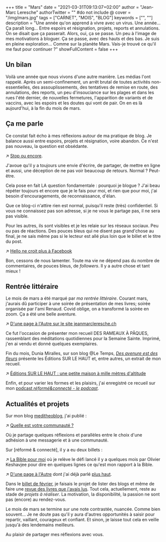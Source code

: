 +++
title = "Mars"
date = "2021-03-31T09:13:07+02:00"
author = "Jean-Marc Leresche"
authorTwitter = "" #do not include @
cover = "/img/mars.jpg"
tags = ["CARNET", "MOIS", "BLOG"]
keywords = ["", ""]
description = "Une année qu'on apprend à vivre avec un virus. Une année… Ça paraît long… Entre espoirs et résignation, projets, reports et annulations. On se disait que ça passerait. Alors, oui, ça se passe. Un peu à l'image de mes motivations à bloguer. Ça se passe, avec des hauts et des bas. Je suis en pleine exploration… Comme sur la planète Mars. Vais-je trouvé ce qu'il me faut pour continuer ?"
showFullContent = false
+++

## Un bilan
Voilà une année que nous vivons d'une autre manière. Les médias l'ont rappelé. Après un semi-confinement, un arrêt brutal de toutes activités non-essentielles, des assouplissements, des tentatives de remise en route, des annulations, des reports, un peu d'insouciance sur les plages et dans les rues l'été dernier, de nouvelles fermetures, l'apparition de variants et de vaccins, avec les espoirs et les doutes qui vont de pair. On en es là aujourd'hui, à la fin du mois de mars.

## Ça me parle

Ce constat fait écho à mes réflexions autour de ma pratique de blog. Je balance aussi entre espoirs, projets et résignation, voire abandon. Ce n'est pas nouveau, la question est obsédante.

↗️ [Stop ou encore](/posts/decembre/#stop-ou-encore).

J'avoue qu'il y a toujours une envie d'écrire, de partager, de mettre en ligne et aussi, une déception de ne pas voir beaucoup de retours. Normal ? Peut-être.

Cela pose en fait LA question fondamentale : pourquoi je blogue ? J'ai beau répéter toujours et encore que je le fais pour moi, et rien que pour moi, j'ai besoin d'encouragements, de reconnaissance, d'élan. 

Que ce blog-ci n'attire rien est normal, puisqu'il reste (très) confidentiel. Si vous ne connaissez pas son adresse, si je ne vous le partage pas, il ne sera pas visible.

Pour les autres, ils sont visibles et je les relaie sur les réseaux sociaux. Peu ou pas de réactions. Des pouces bleus qui ne disent pas grand'chose au final, je ne sais même pas si le lecteur est allé plus loin que le billet et le titre du post.

↗️ [Hello ne croit plus à Facebook](/posts/facebook)

Bon, cessons de nous lamenter. Toute ma vie ne dépend pas du nombre de commentaires, de pouces bleus, de *followers*. Il y a autre chose et tant mieux ! 

## Rentrée littéraire

Le mois de mars a été marqué par *ma rentrée littéraire*. Courant mars, j'aurais dû participer à une soirée de présentation de mes livres; soirée organisée par l'ami Renaud. Covid oblige, on a transformé la soirée en zoom. Ça a été une belle aventure.

↗️ [D'une page à l'Autre sur le site jeanmarcleresche.ch](https://jeanmarcleresche.ch/dune-page-a-lautre/)

Ce fut l'occasion de présenter mon recueil DES RAMEAUX À PÂQUES, rassemblant des méditations quotidiennes pour la Semaine Sainte.
Imprimé, j'en ai vendu et donné quelques exemplaires.

Fin du mois, Dunia Miralles, sur son blog @Le Temps, [*Des avenure est des fleurs*](https://blogs.letemps.ch/dunia-miralles/) présente les Éditions SUR LE HAUT et, entre autres, un extrait de mon recueil.

↗️ [Éditions SUR LE HAUT : une petite maison à mille mètres d'altitude](https://blogs.letemps.ch/dunia-miralles/2021/04/01/editions-sur-le-haut-une-petite-maison-a-mille-metres/)

Enfin, et pour varier les formes et les plaisirs, j'ai enregistré ce recueil sur mon [podcast *réformé&connecté - le podcast*](https://anchor.fm/jean-marc-leresche).

## Actualités et  projets

Sur mon blog [meditheoblog](https://meditheoblog.wordpress.com), j'ai publié :

↗️ [Quelle est votre communauté ?](https://meditheoblog.wordpress.com/2021/03/21/quelle-est-votre-communaute/)

Où je partage quelques réflexions et parallèles entre le choix d'une adhésion à une messagerie et à une communauté.

Sur [réformé & connecté], il y a eu deux billets :

↗️ [La Bible pour moi](https://jeanmarcleresche.ch/la-bible-pour-moi/) où je relève le défi lancé il y a quelques mois par Olivier Keshavjee pour dire en quelques lignes ce qu'est mon rapport à la Bible.

↗️ [D'une page à l'Autre](https://jeanmarcleresche.ch/dune-page-a-lautre/) dont j'ai déjà parlé [plus haut](/posts/mars/#Rentrée-littéraire).

Dans le [billet de février](/posts/fevrier/#une-veille-du-web), je faisais le projet de lister des blogs et même de faire une [revue des livres que j'avais lus](/posts/fevrier/#un-partage-de-ce-que-jai-lu). Tout cela, actuellement, reste au stade de *projets à réaliser*.  La motivation, la disponibilité, la passion ne sont pas (encore) au rendez-vous.

Le mois de mars se termine sur une note contrastée, nuancée. Comme bien souvent… Je ne doute pas qu'il y aura d'autres opportunités à saisir pour repartir, vaillant, courageux et confiant. Et sinon, je laisse tout cela en veille jusqu'à des lendemains meilleurs.

Au plaisir de partager mes réflexions avec vous.

